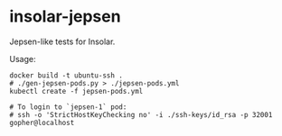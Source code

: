 # insolar-jepsen

Jepsen-like tests for Insolar.

Usage:

```
docker build -t ubuntu-ssh .
# ./gen-jepsen-pods.py > ./jepsen-pods.yml
kubectl create -f jepsen-pods.yml

# To login to `jepsen-1` pod:
# ssh -o 'StrictHostKeyChecking no' -i ./ssh-keys/id_rsa -p 32001 gopher@localhost
```
